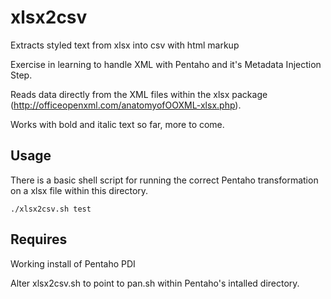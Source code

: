 # xlsx2csv

Extracts styled text from xlsx into csv with html markup

Exercise in learning to handle XML with Pentaho and it's Metadata Injection Step.

Reads data directly from the XML files within the xlsx package (http://officeopenxml.com/anatomyofOOXML-xlsx.php).

Works with bold and italic text so far, more to come.

## Usage
There is a basic shell script for running the correct Pentaho transformation on a xlsx file within this directory.
```
./xlsx2csv.sh test
```
## Requires
Working install of Pentaho PDI

Alter xlsx2csv.sh to point to pan.sh within Pentaho's intalled directory.